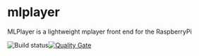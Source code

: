 # mlplayer
MLPlayer is a lightweight mplayer front end for the RaspberryPi  

![Build status](https://travis-ci.org/philipparndt/mlplayer.svg?branch=master)[![Quality Gate](https://sonarcloud.io/api/badges/gate?key=de.rnd7.mp3player:de.rnd7.mp3player)](https://sonarcloud.io/dashboard/index/de.rnd7.mp3player:de.rnd7.mp3player)
